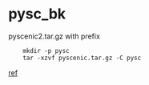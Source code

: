 # pysc_bk
pyscenic2.tar.gz with prefix

```
    mkdir -p pysc
    tar -xzvf pyscenic.tar.gz -C pysc
```
[ref](ref)
